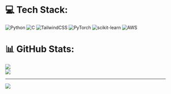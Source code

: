 # 💻 Tech Stack:
![Python](https://img.shields.io/badge/python-3670A0?style=plastic&logo=python&logoColor=ffdd54) ![C](https://img.shields.io/badge/c-%2300599C.svg?style=plastic&logo=c&logoColor=white) ![TailwindCSS](https://img.shields.io/badge/tailwindcss-%2338B2AC.svg?style=plastic&logo=tailwind-css&logoColor=white) ![PyTorch](https://img.shields.io/badge/PyTorch-%23EE4C2C.svg?style=plastic&logo=PyTorch&logoColor=white) ![scikit-learn](https://img.shields.io/badge/scikit--learn-%23F7931E.svg?style=plastic&logo=scikit-learn&logoColor=white) ![AWS](https://img.shields.io/badge/AWS-%23FF9900.svg?style=plastic&logo=amazon-aws&logoColor=white)
# 📊 GitHub Stats:
![](https://github-readme-stats.vercel.app/api?username=osmosis-sz&theme=maroongold&hide_border=false&include_all_commits=true&count_private=false)<br/>
![](https://nirzak-streak-stats.vercel.app/?user=osmosis-sz&theme=maroongold&hide_border=false)<br/>

---
[![](https://visitcount.itsvg.in/api?id=osmosis-sz&icon=0&color=1)](https://visitcount.itsvg.in)

 
